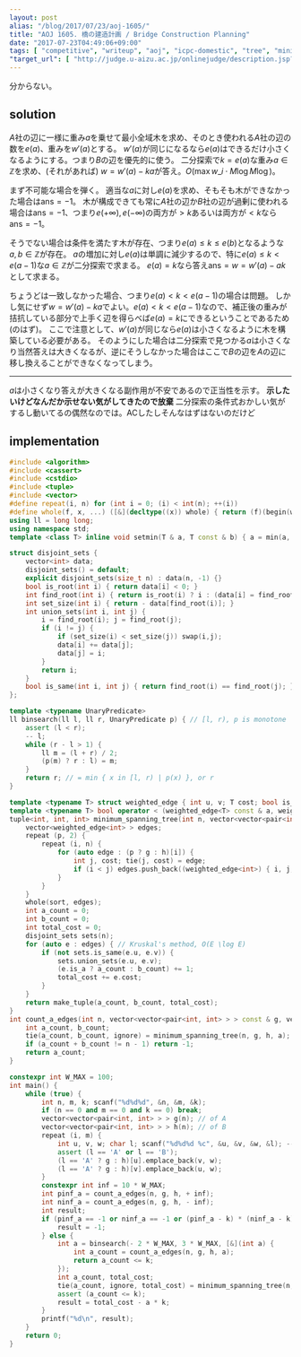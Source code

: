 ```yaml
---
layout: post
alias: "/blog/2017/07/23/aoj-1605/"
title: "AOJ 1605. 橋の建造計画 / Bridge Construction Planning"
date: "2017-07-23T04:49:06+09:00"
tags: [ "competitive", "writeup", "aoj", "icpc-domestic", "tree", "minimum-spanning-tree", "binary-search" ]
"target_url": [ "http://judge.u-aizu.ac.jp/onlinejudge/description.jsp?id=1605" ]
---
```


分からない。

## solution

$A$社の辺に一様に重み$a$を乗せて最小全域木を求め、そのとき使われる$A$社の辺の数を$e(a)$、重みを$w'(a)$とする。
$w'(a)$が同じになるなら$e(a)$はできるだけ小さくなるようにする。つまり$B$の辺を優先的に使う。
二分探索で$k = e(a)$な重み$a \in \mathbb{Z}$を求め、(それがあれば) $w = w'(a) - ka$が答え。$O(\max w\_i \cdot M \log M \log)$。


まず不可能な場合を弾く。
適当な$a$に対し$e(a)$を求め、そもそも木ができなかった場合は$\mathrm{ans} = -1$。
木が構成できても常に$A$社の辺か$B$社の辺が過剰に使われる場合は$\mathrm{ans} = -1$、つまり$e(+ \infty), e(- \infty)$の両方が$\gt k$あるいは両方が$\lt k$なら$\mathrm{ans} = -1$。

そうでない場合は条件を満たす木が存在、つまり$e(a) \le k \le e(b)$となるような$a, b \in \mathbb{Z}$が存在。
$a$の増加に対し$e(a)$は単調に減少するので、特に$e(a) \le k \lt e(a - 1)$な$a \in \mathbb{Z}$が二分探索で求まる。
$e(a) = k$なら答え$\mathrm{ans} = w = w'(a) - ak$として求まる。

ちょうどは一致しなかった場合、つまり$e(a) \lt k \lt e(a - 1)$の場合は問題。
しかし気にせず$w = w'(a) - ka$でよい。$e(a) \lt k \lt e(a - 1)$なので、補正後の重みが拮抗している部分で上手く辺を得らべば$e(a) = k$にできるということであるため (のはず)。
ここで注意として、$w'(a)$が同じなら$e(a)$は小さくなるように木を構築している必要がある。
そのようにした場合は二分探索で見つかる$a$は小さくなり当然答えは大きくなるが、逆にそうしなかった場合はここで$B$の辺を$A$の辺に移し換えることができなくなってしまう。

---

$a$は小さくなり答えが大きくなる副作用が不安であるので正当性を示す。
**示したいけどなんだか示せない気がしてきたので放棄** 二分探索の条件式おかしい気がするし動いてるの偶然なのでは。ACしたしそんなはずはないのだけど

## implementation

``` c++
#include <algorithm>
#include <cassert>
#include <cstdio>
#include <tuple>
#include <vector>
#define repeat(i, n) for (int i = 0; (i) < int(n); ++(i))
#define whole(f, x, ...) ([&](decltype((x)) whole) { return (f)(begin(whole), end(whole), ## __VA_ARGS__); })(x)
using ll = long long;
using namespace std;
template <class T> inline void setmin(T & a, T const & b) { a = min(a, b); }

struct disjoint_sets {
    vector<int> data;
    disjoint_sets() = default;
    explicit disjoint_sets(size_t n) : data(n, -1) {}
    bool is_root(int i) { return data[i] < 0; }
    int find_root(int i) { return is_root(i) ? i : (data[i] = find_root(data[i])); }
    int set_size(int i) { return - data[find_root(i)]; }
    int union_sets(int i, int j) {
        i = find_root(i); j = find_root(j);
        if (i != j) {
            if (set_size(i) < set_size(j)) swap(i,j);
            data[i] += data[j];
            data[j] = i;
        }
        return i;
    }
    bool is_same(int i, int j) { return find_root(i) == find_root(j); }
};

template <typename UnaryPredicate>
ll binsearch(ll l, ll r, UnaryPredicate p) { // [l, r), p is monotone
    assert (l < r);
    -- l;
    while (r - l > 1) {
        ll m = (l + r) / 2;
        (p(m) ? r : l) = m;
    }
    return r; // = min { x in [l, r) | p(x) }, or r
}

template <typename T> struct weighted_edge { int u, v; T cost; bool is_a; };
template <typename T> bool operator < (weighted_edge<T> const & a, weighted_edge<T> const & b) { return make_pair(a.cost, a.is_a) < make_pair(b.cost, b.is_a); } // weak ordering
tuple<int, int, int> minimum_spanning_tree(int n, vector<vector<pair<int, int> > > const & g, vector<vector<pair<int, int> > > const & h, int a) {
    vector<weighted_edge<int> > edges;
    repeat (p, 2) {
        repeat (i, n) {
            for (auto edge : (p ? g : h)[i]) {
                int j, cost; tie(j, cost) = edge;
                if (i < j) edges.push_back((weighted_edge<int>) { i, j, cost + (p ? a : 0), bool(p) });
            }
        }
    }
    whole(sort, edges);
    int a_count = 0;
    int b_count = 0;
    int total_cost = 0;
    disjoint_sets sets(n);
    for (auto e : edges) { // Kruskal's method, O(E \log E)
        if (not sets.is_same(e.u, e.v)) {
            sets.union_sets(e.u, e.v);
            (e.is_a ? a_count : b_count) += 1;
            total_cost += e.cost;
        }
    }
    return make_tuple(a_count, b_count, total_cost);
}
int count_a_edges(int n, vector<vector<pair<int, int> > > const & g, vector<vector<pair<int, int> > > const & h, int a) {
    int a_count, b_count;
    tie(a_count, b_count, ignore) = minimum_spanning_tree(n, g, h, a);
    if (a_count + b_count != n - 1) return -1;
    return a_count;
}

constexpr int W_MAX = 100;
int main() {
    while (true) {
        int n, m, k; scanf("%d%d%d", &n, &m, &k);
        if (n == 0 and m == 0 and k == 0) break;
        vector<vector<pair<int, int> > > g(n); // of A
        vector<vector<pair<int, int> > > h(n); // of B
        repeat (i, m) {
            int u, v, w; char l; scanf("%d%d%d %c", &u, &v, &w, &l); -- u; -- v;
            assert (l == 'A' or l == 'B');
            (l == 'A' ? g : h)[u].emplace_back(v, w);
            (l == 'A' ? g : h)[v].emplace_back(u, w);
        }
        constexpr int inf = 10 * W_MAX;
        int pinf_a = count_a_edges(n, g, h, + inf);
        int ninf_a = count_a_edges(n, g, h, - inf);
        int result;
        if (pinf_a == -1 or ninf_a == -1 or (pinf_a - k) * (ninf_a - k) > 0) {
            result = -1;
        } else {
            int a = binsearch(- 2 * W_MAX, 3 * W_MAX, [&](int a) {
                int a_count = count_a_edges(n, g, h, a);
                return a_count <= k;
            });
            int a_count, total_cost;
            tie(a_count, ignore, total_cost) = minimum_spanning_tree(n, g, h, a);
            assert (a_count <= k);
            result = total_cost - a * k;
        }
        printf("%d\n", result);
    }
    return 0;
}
```

